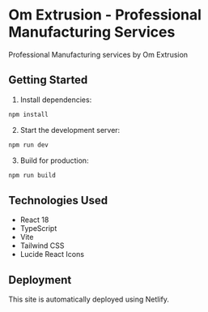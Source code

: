 # Om Extrusion - Professional Manufacturing Services

Professional Manufacturing services by Om Extrusion

## Getting Started

1. Install dependencies:
```bash
npm install
```

2. Start the development server:
```bash
npm run dev
```

3. Build for production:
```bash
npm run build
```

## Technologies Used

- React 18
- TypeScript
- Vite
- Tailwind CSS
- Lucide React Icons

## Deployment

This site is automatically deployed using Netlify.
